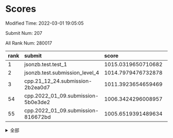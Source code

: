 # Scores

Modified Time: 2022-03-01 19:05:05

Submit Num: 207

All Rank Num: 280017

| rank |               submit               |       score        |       sigma        | pk_num |
| :--- | :--------------------------------- | :----------------- | :----------------- | :----- |
| 1    | jsonzb.test.test_1                 | 1015.0319650710682 | 0.8102261518837984 | 5411   |
| 2    | jsonzb.test.submission_level_4     | 1014.7979476732878 | 0.8384837948571499 | 5407   |
| 3    | cpp.21_12_24.submission-2b2ea0d7   | 1011.3923654659469 | 0.7851353048559857 | 5408   |
| 54   | cpp.2022_01_09.submission-5b0e3de2 | 1006.3424296008957 | 0.714988502242379  | 5411   |
| 55   | cpp.2022_01_09.submission-816672bd | 1005.6519391489634 | 0.7212145290176865 | 5407   |


<details>
<summary>全部</summary>

| rank |                 submit                 |       score        |       sigma        | pk_num |
| :--- | :------------------------------------- | :----------------- | :----------------- | :----- |
| 1    | jsonzb.test.test_1                     | 1015.0319650710682 | 0.8102261518837984 | 5411   |
| 2    | jsonzb.test.submission_level_4         | 1014.7979476732878 | 0.8384837948571499 | 5407   |
| 3    | cpp.21_12_24.submission-2b2ea0d7       | 1011.3923654659469 | 0.7851353048559857 | 5408   |
| 4    | gobigger.level_3.submission_level_3_5  | 1011.3414890739107 | 0.7736089990094578 | 5418   |
| 5    | gobigger.level_3.submission_level_3_49 | 1011.3383152084783 | 0.7618895172835441 | 5414   |
| 6    | gobigger.level_3.submission_level_3_1  | 1011.1300278395075 | 0.7538120604469706 | 5408   |
| 7    | gobigger.level_3.submission_level_3_24 | 1010.9543366153946 | 0.7678140726635395 | 5412   |
| 8    | gobigger.level_3.submission_level_3_10 | 1010.9518799487727 | 0.7702291180841494 | 5411   |
| 9    | gobigger.level_3.submission_level_3_13 | 1010.8913849639862 | 0.7615043382695406 | 5412   |
| 10   | gobigger.level_3.submission_level_3_33 | 1010.8780487247321 | 0.7628713429016651 | 5412   |
| 11   | gobigger.level_3.submission_level_3_38 | 1010.8527787413184 | 0.7860468573236976 | 5415   |
| 12   | gobigger.level_3.submission_level_3_7  | 1010.7383529949411 | 0.7550610702716477 | 5409   |
| 13   | gobigger.level_3.submission_level_3_44 | 1010.6500063848022 | 0.8094832497639072 | 5410   |
| 14   | gobigger.level_3.submission_level_3_29 | 1010.6236962040499 | 0.790358327686825  | 5414   |
| 15   | gobigger.level_3.submission_level_3_4  | 1010.5874081027126 | 0.7818072975129442 | 5414   |
| 16   | gobigger.level_3.submission_level_3_25 | 1010.5144105092671 | 0.7638814959342312 | 5412   |
| 17   | gobigger.level_3.submission_level_3_34 | 1010.5095623509678 | 0.7520007677284853 | 5412   |
| 18   | gobigger.level_3.submission_level_3_15 | 1010.4890376998114 | 0.7667141731326184 | 5416   |
| 19   | gobigger.level_3.submission_level_3_2  | 1010.4160330382539 | 0.7708656118763743 | 5415   |
| 20   | gobigger.level_3.submission_level_3_16 | 1010.3908874249316 | 0.7642635551291198 | 5408   |
| 21   | gobigger.level_3.submission_level_3_36 | 1010.3157046668324 | 0.7635117603106396 | 5410   |
| 22   | gobigger.level_3.submission_level_3_23 | 1010.259121235124  | 0.7425725777283227 | 5407   |
| 23   | gobigger.level_3.submission_level_3_18 | 1010.2446195017848 | 0.7829500114063939 | 5409   |
| 24   | gobigger.level_3.submission_level_3_27 | 1010.1739644774012 | 0.7581002063514254 | 5412   |
| 25   | gobigger.level_3.submission_level_3_35 | 1010.1451495185008 | 0.7605036424847615 | 5409   |
| 26   | gobigger.level_3.submission_level_3_28 | 1010.1208048058664 | 0.7550363957776954 | 5406   |
| 27   | gobigger.level_3.submission_level_3_31 | 1010.1091935943394 | 0.7483630824718283 | 5409   |
| 28   | gobigger.level_3.submission_level_3_14 | 1010.0718718437612 | 0.7639209736536152 | 5411   |
| 29   | gobigger.level_3.submission_level_3_42 | 1009.9335760598563 | 0.7799119600487235 | 5417   |
| 30   | gobigger.level_3.submission_level_3_40 | 1009.9175767393958 | 0.7593216722799302 | 5411   |
| 31   | gobigger.level_3.submission_level_3_21 | 1009.8908950667318 | 0.7640083904424625 | 5412   |
| 32   | gobigger.level_3.submission_level_3_37 | 1009.8839610861368 | 0.7505253505328514 | 5412   |
| 33   | gobigger.level_3.submission_level_3_41 | 1009.8689572474858 | 0.7882950654170433 | 5411   |
| 34   | gobigger.level_3.submission_level_3_3  | 1009.8547123714716 | 0.7461659727254225 | 5415   |
| 35   | gobigger.level_3.submission_level_3_22 | 1009.8492335451369 | 0.7613578821791454 | 5411   |
| 36   | gobigger.level_3.submission_level_3_8  | 1009.848924250606  | 0.7481783913816773 | 5407   |
| 37   | gobigger.level_3.submission_level_3_45 | 1009.8280313917425 | 0.7525420409192274 | 5412   |
| 38   | gobigger.level_3.submission_level_3_12 | 1009.8100032875451 | 0.7440573777991975 | 5410   |
| 39   | gobigger.level_3.submission_level_3_0  | 1009.5927116801072 | 0.7508316630464239 | 5414   |
| 40   | gobigger.level_3.submission_level_3_17 | 1009.5789595397054 | 0.7482498611009286 | 5411   |
| 41   | gobigger.level_3.submission_level_3_47 | 1009.4692704340224 | 0.738074929753354  | 5411   |
| 42   | gobigger.level_3.submission_level_3_43 | 1009.3200825474313 | 0.7650981000231787 | 5408   |
| 43   | gobigger.level_3.submission_level_3_19 | 1009.2983827619969 | 0.7588968796874799 | 5405   |
| 44   | gobigger.level_3.submission_level_3_26 | 1009.227773643354  | 0.7518643688437844 | 5406   |
| 45   | gobigger.level_3.submission_level_3_32 | 1009.2235970808065 | 0.7499789566558732 | 5410   |
| 46   | gobigger.level_3.submission_level_3_30 | 1009.0256354758432 | 0.7371409085262061 | 5410   |
| 47   | gobigger.level_3.submission_level_3_6  | 1009.0072445175637 | 0.7657116699932552 | 5410   |
| 48   | gobigger.level_3.submission_level_3_48 | 1008.9574265679388 | 0.763985630239587  | 5413   |
| 49   | gobigger.level_3.submission_level_3_46 | 1008.9357393035946 | 0.7375171269175695 | 5416   |
| 50   | gobigger.level_3.submission_level_3_20 | 1008.8825864968722 | 0.734783770457255  | 5407   |
| 51   | gobigger.level_3.submission_level_3_9  | 1008.8424157901911 | 0.7494026278656403 | 5413   |
| 52   | gobigger.level_3.submission_level_3_39 | 1008.6496794494466 | 0.7360945618047704 | 5414   |
| 53   | gobigger.level_3.submission_level_3_11 | 1008.4858462415023 | 0.7360872778561603 | 5407   |
| 54   | cpp.2022_01_09.submission-5b0e3de2     | 1006.3424296008957 | 0.714988502242379  | 5411   |
| 55   | cpp.2022_01_09.submission-816672bd     | 1005.6519391489634 | 0.7212145290176865 | 5407   |
| 56   | gobigger.level_1.submission_level_1_14 | 1005.2719999126882 | 0.7269852110553465 | 5417   |
| 57   | gobigger.level_1.submission_level_1_43 | 1005.0772904569442 | 0.7276572783926094 | 5411   |
| 58   | gobigger.level_1.submission_level_1_13 | 1004.9067539758984 | 0.7128637732093216 | 5409   |
| 59   | gobigger.level_1.submission_level_1_8  | 1004.7440464401643 | 0.7365366913143899 | 5412   |
| 60   | gobigger.level_1.submission_level_1_17 | 1004.447081519211  | 0.7164136816930645 | 5411   |
| 61   | gobigger.level_1.submission_level_1_37 | 1004.374497251063  | 0.717436775800407  | 5402   |
| 62   | gobigger.level_1.submission_level_1_49 | 1004.3640173261651 | 0.7195271602173887 | 5410   |
| 63   | gobigger.level_1.submission_level_1_11 | 1004.2720332375088 | 0.7197478573401582 | 5410   |
| 64   | gobigger.level_1.submission_level_1_5  | 1004.0843913798927 | 0.74454861621191   | 5411   |
| 65   | gobigger.level_1.submission_level_1_29 | 1004.0639729484477 | 0.7215604544544965 | 5414   |
| 66   | gobigger.level_1.submission_level_1_48 | 1003.9523000486815 | 0.7266050947177248 | 5415   |
| 67   | gobigger.level_1.submission_level_1_32 | 1003.8418647978098 | 0.7304091273405954 | 5413   |
| 68   | gobigger.level_1.submission_level_1_4  | 1003.8418372776081 | 0.7136013748077518 | 5416   |
| 69   | gobigger.level_1.submission_level_1_9  | 1003.8020934728944 | 0.7214600664888932 | 5410   |
| 70   | gobigger.level_1.submission_level_1_30 | 1003.7901565377765 | 0.7141058311608118 | 5408   |
| 71   | gobigger.level_1.submission_level_1_1  | 1003.7456438725019 | 0.7118220019717425 | 5412   |
| 72   | gobigger.level_1.submission_level_1_36 | 1003.7274451633341 | 0.727388979837327  | 5414   |
| 73   | gobigger.level_1.submission_level_1_20 | 1003.6893543745069 | 0.718496355285684  | 5412   |
| 74   | gobigger.level_1.submission_level_1_12 | 1003.6193873948437 | 0.7163745102814592 | 5413   |
| 75   | gobigger.level_1.submission_level_1_47 | 1003.5646820961922 | 0.7169556419164875 | 5413   |
| 76   | gobigger.level_1.submission_level_1_16 | 1003.5286419346355 | 0.7231862936458576 | 5413   |
| 77   | gobigger.level_1.submission_level_1_34 | 1003.5237538167512 | 0.7130407031224762 | 5409   |
| 78   | gobigger.level_1.submission_level_1_24 | 1003.5208919824455 | 0.7107761944084818 | 5417   |
| 79   | gobigger.level_1.submission_level_1_7  | 1003.5007939343558 | 0.7215643816221983 | 5412   |
| 80   | gobigger.level_1.submission_level_1_10 | 1003.4437288704478 | 0.7160543823019532 | 5412   |
| 81   | gobigger.level_1.submission_level_1_45 | 1003.4384624595967 | 0.7101013461484238 | 5412   |
| 82   | gobigger.level_1.submission_level_1_38 | 1003.4158751321487 | 0.7222856391784463 | 5410   |
| 83   | gobigger.level_1.submission_level_1_33 | 1003.4102132298673 | 0.7112914460043939 | 5406   |
| 84   | gobigger.level_1.submission_level_1_26 | 1003.3935909292965 | 0.7221636109041744 | 5411   |
| 85   | gobigger.level_1.submission_level_1_46 | 1003.3877350091528 | 0.7226930080768176 | 5410   |
| 86   | gobigger.level_1.submission_level_1_21 | 1003.3751714949523 | 0.713219142419283  | 5413   |
| 87   | gobigger.level_1.submission_level_1_18 | 1003.3704714732518 | 0.709770741217715  | 5403   |
| 88   | gobigger.level_1.submission_level_1_28 | 1003.1918261082174 | 0.7097280691445971 | 5410   |
| 89   | gobigger.level_1.submission_level_1_44 | 1003.0168281128357 | 0.7174557434779828 | 5413   |
| 90   | gobigger.level_1.submission_level_1_19 | 1002.9085579490701 | 0.718001715809223  | 5410   |
| 91   | gobigger.level_1.submission_level_1_39 | 1002.8901079646563 | 0.7229358640979459 | 5408   |
| 92   | gobigger.level_1.submission_level_1_22 | 1002.8594478674908 | 0.7318669786476919 | 5403   |
| 93   | gobigger.level_1.submission_level_1_3  | 1002.7881101023248 | 0.7262999061722177 | 5412   |
| 94   | gobigger.level_1.submission_level_1_25 | 1002.7599655172721 | 0.7223465223454212 | 5415   |
| 95   | gobigger.level_1.submission_level_1_27 | 1002.7442601796726 | 0.7118255596747419 | 5408   |
| 96   | gobigger.level_1.submission_level_1_15 | 1002.7206040237808 | 0.7116705038000287 | 5410   |
| 97   | gobigger.level_1.submission_level_1_6  | 1002.6833465384613 | 0.7051917934830416 | 5413   |
| 98   | gobigger.level_1.submission_level_1_35 | 1002.6341708786518 | 0.7282107584201148 | 5414   |
| 99   | gobigger.level_1.submission_level_1_31 | 1002.612050371072  | 0.7075495108993444 | 5409   |
| 100  | gobigger.level_1.submission_level_1_41 | 1002.587418263373  | 0.7147962102085942 | 5407   |
| 101  | gobigger.level_1.submission_level_1_0  | 1002.4892477752891 | 0.7155945768570353 | 5414   |
| 102  | gobigger.level_1.submission_level_1_23 | 1002.4400275172906 | 0.7205734283726053 | 5410   |
| 103  | gobigger.level_1.submission_level_1_40 | 1002.1205883973587 | 0.7296547854737622 | 5415   |
| 104  | gobigger.level_1.submission_level_1_42 | 1002.0959267215475 | 0.7293682211626703 | 5408   |
| 105  | gobigger.level_1.submission_level_1_2  | 1001.7776095138652 | 0.7123859933811738 | 5413   |
| 106  | gobigger.random.submission_random_39   | 997.3598594703398  | 0.7013711094676346 | 5413   |
| 107  | gobigger.random.submission_random_24   | 996.8881026994795  | 0.7071111530524489 | 5412   |
| 108  | gobigger.random.submission_random_19   | 996.7659639851778  | 0.7153111111438366 | 5414   |
| 109  | gobigger.random.submission_random_37   | 996.6946606587084  | 0.7074418020067151 | 5411   |
| 110  | gobigger.random.submission_random_47   | 996.6467334838399  | 0.7165113038632813 | 5411   |
| 111  | gobigger.random.submission_random_12   | 996.5603964469493  | 0.7089293790593248 | 5408   |
| 112  | gobigger.random.submission_random_28   | 996.4292488620393  | 0.7339495138544904 | 5411   |
| 113  | gobigger.random.submission_random_40   | 996.4157900786364  | 0.7135238314219512 | 5414   |
| 114  | gobigger.random.submission_random_26   | 996.348923325923   | 0.7066650088995909 | 5410   |
| 115  | gobigger.random.submission_random_1    | 996.3056927663604  | 0.709973707279286  | 5413   |
| 116  | gobigger.random.submission_random_18   | 996.1733626206454  | 0.7180118264281627 | 5409   |
| 117  | gobigger.random.submission_random_41   | 996.1215147701232  | 0.6959744331729547 | 5407   |
| 118  | gobigger.random.submission_random_38   | 996.0205552059139  | 0.7248727435692733 | 5409   |
| 119  | gobigger.random.submission_random_11   | 995.9486370167157  | 0.7124547527660341 | 5412   |
| 120  | gobigger.random.submission_random_25   | 995.8992097077502  | 0.7032334908430519 | 5418   |
| 121  | gobigger.random.submission_random_35   | 995.8340261121905  | 0.7138083590020454 | 5411   |
| 122  | gobigger.random.submission_random_36   | 995.7789318487888  | 0.7131850775672812 | 5417   |
| 123  | gobigger.random.submission_random_13   | 995.7785042008792  | 0.718144874568582  | 5411   |
| 124  | gobigger.random.submission_random_48   | 995.7733279810794  | 0.7084656616577248 | 5410   |
| 125  | gobigger.random.submission_random_20   | 995.7586871196817  | 0.7060709058883389 | 5415   |
| 126  | gobigger.random.submission_random_44   | 995.7530575351822  | 0.7020060700422682 | 5413   |
| 127  | gobigger.random.submission_random_0    | 995.7380355091192  | 0.7208111510918263 | 5411   |
| 128  | gobigger.random.submission_random_43   | 995.6848156081178  | 0.715684264918636  | 5410   |
| 129  | gobigger.random.submission_random_31   | 995.6639038386417  | 0.7162263380379037 | 5409   |
| 130  | gobigger.random.submission_random_15   | 995.6381582107001  | 0.722522713456732  | 5416   |
| 131  | gobigger.random.submission_random_27   | 995.62654446755    | 0.7071551715231814 | 5412   |
| 132  | gobigger.random.submission_random_14   | 995.6040885208913  | 0.7197948605989406 | 5408   |
| 133  | gobigger.random.submission_random_45   | 995.5926216032877  | 0.704733763025921  | 5412   |
| 134  | gobigger.random.submission_random_5    | 995.5900726757237  | 0.7096514369414597 | 5405   |
| 135  | gobigger.random.submission_random_10   | 995.5849364489742  | 0.7196544515150245 | 5414   |
| 136  | gobigger.random.submission_random_34   | 995.5655471058868  | 0.7116082670695261 | 5408   |
| 137  | gobigger.random.submission_random_7    | 995.5521448027017  | 0.7161297067220515 | 5409   |
| 138  | gobigger.random.submission_random_21   | 995.5419216860071  | 0.7122544243140965 | 5412   |
| 139  | gobigger.random.submission_random_9    | 995.5297913182802  | 0.723563592770909  | 5415   |
| 140  | gobigger.random.submission_random_49   | 995.4781130321197  | 0.7154388480357263 | 5412   |
| 141  | gobigger.random.submission_random_29   | 995.4727234254863  | 0.7149566002848483 | 5407   |
| 142  | gobigger.random.submission_random_6    | 995.4152879857089  | 0.712698178453601  | 5415   |
| 143  | gobigger.random.submission_random_33   | 995.4028391123763  | 0.7115335883724823 | 5410   |
| 144  | gobigger.random.submission_random_2    | 995.4021591778118  | 0.7294925787555474 | 5404   |
| 145  | gobigger.random.submission_random_8    | 995.3900634852026  | 0.7143899236843251 | 5410   |
| 146  | gobigger.random.submission_random_16   | 995.389798364793   | 0.705695102795998  | 5410   |
| 147  | gobigger.random.submission_random_22   | 995.313637830493   | 0.7128830999994304 | 5407   |
| 148  | gobigger.random.submission_random_23   | 995.284314841586   | 0.730693582560393  | 5412   |
| 149  | gobigger.random.submission_random_42   | 995.2375220766083  | 0.7093299653994867 | 5411   |
| 150  | gobigger.random.submission_random_30   | 995.213534803304   | 0.718195227819569  | 5414   |
| 151  | gobigger.random.submission_random_4    | 995.1892938149383  | 0.7130559543469119 | 5409   |
| 152  | gobigger.random.submission_random_17   | 994.6705725460778  | 0.7090425282911537 | 5407   |
| 153  | gobigger.random.submission_random_32   | 994.6427790523807  | 0.7134865013049234 | 5409   |
| 154  | gobigger.random.submission_random_3    | 994.580782274049   | 0.7031942007224286 | 5413   |
| 155  | gobigger.random.submission_random_46   | 994.3310490280601  | 0.7099596026861728 | 5410   |
| 156  | gobigger.level_2.submission_level_2_22 | 994.1576250097655  | 0.7180419720922989 | 5411   |
| 157  | gobigger.level_2.submission_level_2_31 | 993.7993899388142  | 0.7401262972459596 | 5416   |
| 158  | gobigger.level_2.submission_level_2_7  | 993.767364091296   | 0.7433657040693052 | 5408   |
| 159  | gobigger.level_2.submission_level_2_20 | 993.4549152021982  | 0.7256173908243905 | 5411   |
| 160  | gobigger.level_2.submission_level_2_19 | 993.4178400569683  | 0.7608703610610565 | 5420   |
| 161  | gobigger.level_2.submission_level_2_28 | 993.2067788177039  | 0.7280072089488739 | 5411   |
| 162  | gobigger.level_2.submission_level_2_3  | 993.1453094969881  | 0.7338492782259267 | 5412   |
| 163  | gobigger.level_2.submission_level_2_25 | 993.093555807234   | 0.7290554461914438 | 5413   |
| 164  | gobigger.level_2.submission_level_2_44 | 992.9033191042366  | 0.7481160327083071 | 5410   |
| 165  | gobigger.level_2.submission_level_2_5  | 992.8853732338109  | 0.7349002769009813 | 5415   |
| 166  | gobigger.level_2.submission_level_2_21 | 992.8839729555438  | 0.7428573775935888 | 5408   |
| 167  | gobigger.level_2.submission_level_2_9  | 992.8302923667823  | 0.7392153856562658 | 5417   |
| 168  | gobigger.level_2.submission_level_2_33 | 992.8129428103108  | 0.7390011741056128 | 5410   |
| 169  | gobigger.level_2.submission_level_2_48 | 992.8025281529409  | 0.7483524401788152 | 5411   |
| 170  | gobigger.level_2.submission_level_2_6  | 992.7531119766973  | 0.7721181599725732 | 5412   |
| 171  | gobigger.level_2.submission_level_2_40 | 992.7306540429115  | 0.7235232598306042 | 5408   |
| 172  | gobigger.level_2.submission_level_2_27 | 992.6660822493149  | 0.7388578002733904 | 5407   |
| 173  | gobigger.level_2.submission_level_2_12 | 992.5142946768404  | 0.753997096753793  | 5416   |
| 174  | gobigger.level_2.submission_level_2_41 | 992.5085732150962  | 0.7530988711288559 | 5411   |
| 175  | gobigger.level_2.submission_level_2_10 | 992.4793198583335  | 0.7209014360377001 | 5411   |
| 176  | gobigger.level_2.submission_level_2_16 | 992.4653414743269  | 0.7312129964033172 | 5404   |
| 177  | gobigger.level_2.submission_level_2_14 | 992.3927680572618  | 0.7471980145345154 | 5413   |
| 178  | gobigger.level_2.submission_level_2_23 | 992.3858842555849  | 0.7486050067745159 | 5415   |
| 179  | gobigger.level_2.submission_level_2_2  | 992.2964249736807  | 0.7632067292632699 | 5406   |
| 180  | gobigger.level_2.submission_level_2_37 | 992.18623004024    | 0.747852436491789  | 5406   |
| 181  | gobigger.level_2.submission_level_2_11 | 992.1492332741252  | 0.727858406325337  | 5407   |
| 182  | gobigger.level_2.submission_level_2_30 | 992.1444008971821  | 0.7476604706578006 | 5412   |
| 183  | gobigger.level_2.submission_level_2_15 | 991.9613449247116  | 0.7523778300158431 | 5405   |
| 184  | gobigger.level_2.submission_level_2_8  | 991.9372677919289  | 0.7497067225718782 | 5407   |
| 185  | gobigger.level_2.submission_level_2_24 | 991.8759115028715  | 0.7438866853572661 | 5411   |
| 186  | gobigger.level_2.submission_level_2_32 | 991.8679440333217  | 0.7621080523320127 | 5415   |
| 187  | gobigger.level_2.submission_level_2_38 | 991.7947786546428  | 0.7417825683717653 | 5412   |
| 188  | gobigger.level_2.submission_level_2_42 | 991.7577184911858  | 0.7582890226347148 | 5413   |
| 189  | gobigger.level_2.submission_level_2_46 | 991.7073641705588  | 0.7517246802052336 | 5410   |
| 190  | gobigger.level_2.submission_level_2_49 | 991.6011754279659  | 0.7444188454828498 | 5409   |
| 191  | gobigger.level_2.submission_level_2_1  | 991.4479967626673  | 0.74195017898859   | 5405   |
| 192  | gobigger.level_2.submission_level_2_43 | 991.4142845316151  | 0.7477902943723491 | 5409   |
| 193  | gobigger.level_2.submission_level_2_36 | 991.237179148214   | 0.7353523135657568 | 5417   |
| 194  | gobigger.level_2.submission_level_2_35 | 991.0381199791515  | 0.7720323222824874 | 5411   |
| 195  | gobigger.level_2.submission_level_2_4  | 990.8719341599565  | 0.7693610343889794 | 5412   |
| 196  | gobigger.level_2.submission_level_2_18 | 990.868641514362   | 0.7518287752463549 | 5412   |
| 197  | gobigger.level_2.submission_level_2_17 | 990.8244993323406  | 0.7389020961545936 | 5413   |
| 198  | gobigger.level_2.submission_level_2_0  | 990.818121032998   | 0.7516807639484241 | 5407   |
| 199  | gobigger.level_2.submission_level_2_26 | 990.6738985000778  | 0.7801974379992754 | 5412   |
| 200  | gobigger.level_2.submission_level_2_29 | 990.5803291163246  | 0.7655478081368072 | 5408   |
| 201  | gobigger.level_2.submission_level_2_39 | 990.5223604442738  | 0.7736344351803182 | 5414   |
| 202  | gobigger.level_2.submission_level_2_34 | 990.4876420907137  | 0.7737190328951871 | 5408   |
| 203  | gobigger.level_2.submission_level_2_47 | 990.4203169529359  | 0.7637929716998758 | 5417   |
| 204  | gobigger.level_2.submission_level_2_45 | 989.6328745601926  | 0.781867860870681  | 5413   |
| 205  | gobigger.level_2.submission_level_2_13 | 989.4203808190776  | 0.778870045423509  | 5405   |
| 206  | gobigger.none.submission_none_0        | 978.5265744682264  | 1.287260862667245  | 5411   |
| 207  | gobigger.none.submission_none_1        | 976.9827343984491  | 1.4626433694495846 | 5409   |

</details>